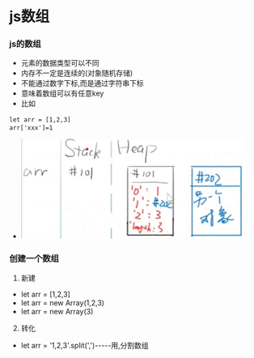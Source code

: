 # js数组
### js的数组
* 元素的数据类型可以不同
* 内存不一定是连续的(对象随机存储)  
* 不能通过数字下标,而是通过字符串下标
* 意味着数组可以有任意key
* 比如

```
let arr = [1,2,3]
arr['xxx']=1
```
* ![图](images/1.jpg)

### 创建一个数组
1. 新建

* let arr = [1,2,3]
* let arr = new Array(1,2,3)
* let arr = new Array(3)

2. 转化

* let arr = '1,2,3'.split(',')-----用,分割数组